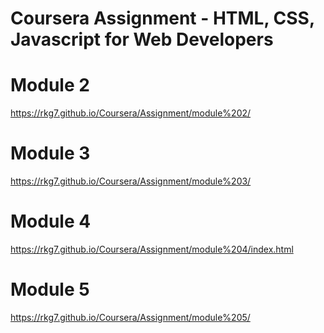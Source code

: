 # Coursera Assignment - HTML, CSS, Javascript for Web Developers

# Module 2
 https://rkg7.github.io/Coursera/Assignment/module%202/
 
# Module 3
 https://rkg7.github.io/Coursera/Assignment/module%203/

# Module 4
 https://rkg7.github.io/Coursera/Assignment/module%204/index.html

# Module 5
 https://rkg7.github.io/Coursera/Assignment/module%205/
